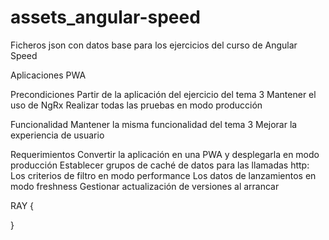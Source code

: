 # assets_angular-speed
Ficheros json con datos base para los ejercicios del curso de Angular Speed

Aplicaciones PWA

Precondiciones
   Partir de la aplicación del ejercicio del tema 3
   Mantener el uso de NgRx
   Realizar todas las pruebas en modo producción

Funcionalidad
   Mantener la misma funcionalidad del tema 3
   Mejorar la experiencia de usuario

Requerimientos
   Convertir la aplicación en una PWA y desplegarla en modo producción
   Establecer grupos de caché de datos para las llamadas http:
      Los criterios de filtro en modo performance
      Los datos de lanzamientos en modo freshness
   Gestionar actualización de versiones al arrancar




RAY {

}